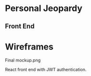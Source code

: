 # Personal Jeopardy

## Front End

# Wireframes

Final mockup.png


React front end with JWT authentication.
